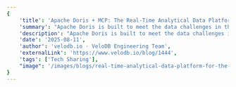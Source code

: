 ```yaml
---
{
    'title': 'Apache Doris + MCP: The Real-Time Analytical Data Platform for the Agentic AI Era',
    'summary': "Apache Doris is built to meet the data challenges in the agentic AI era, delivering real-time analytics at scale. But to use Doris's power for AI agents, you need a bridge between them. That's where Doris MCP Server comes in, acting as a communication layer between AI agents and Doris.In this article, we'll explore how agentic AI is rewriting the rules for analytics, how MCP connects AI agents to data sources, and walk through two demos that bring AI agents, MCP, and Apache Doris together in action.",
    'description': "Apache Doris is built to meet the data challenges in the agentic AI era, delivering real-time analytics at scale. But to use Doris's power for AI agents, you need a bridge between them. That's where Doris MCP Server comes in, acting as a communication layer between AI agents and Doris.In this article, we'll explore how agentic AI is rewriting the rules for analytics, how MCP connects AI agents to data sources, and walk through two demos that bring AI agents, MCP, and Apache Doris together in action.",
    'date': '2025-08-11',
    'author': 'velodb.io · VeloDB Engineering Team',
    'externalLink': 'https://www.velodb.io/blog/1444',
    'tags': ['Tech Sharing'],
    "image": '/images/blogs/real-time-analytical-data-platform-for-the-agentic-ai-era.jpg'
}
---
```

